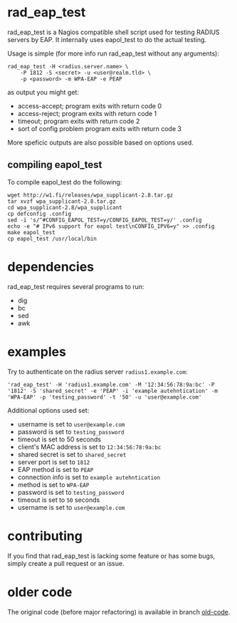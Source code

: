 # rad_eap_test
rad_eap_test is a Nagios compatible shell script used for testing RADIUS
servers by EAP. It internally uses eapol_test to do the actual testing.

Usage is simple (for more info run rad_eap_test without any arguments):

```
rad_eap_test -H <radius.server.name> \
    -P 1812 -S <secret> -u <user@realm.tld> \
    -p <password> -m WPA-EAP -e PEAP
```

as output you might get:

 - access-accept; <latency>  program exits with return code 0		
 - access-reject; <latency>  program exits with return code 1		
 - timeout; <timeout>        program exits with return code 2		
 - sort of config problem    program exits with return code 3		

More speficic outputs are also possible based on options used.

## compiling eapol_test

To compile eapol_test do the following:

```
wget http://w1.fi/releases/wpa_supplicant-2.8.tar.gz
tar xvzf wpa_supplicant-2.8.tar.gz
cd wpa_supplicant-2.8/wpa_supplicant
cp defconfig .config
sed -i 's/^#CONFIG_EAPOL_TEST=y/CONFIG_EAPOL_TEST=y/' .config
echo -e "# IPv6 support for eapol test\nCONFIG_IPV6=y" >> .config
make eapol_test
cp eapol_test /usr/local/bin
```

# dependencies

rad_eap_test requires several programs to run:

- dig
- bc
- sed
- awk

# examples

Try to authenticate on the radius server `radius1.example.com`:

```
'rad_eap_test' -H 'radius1.example.com' -M '12:34:56:78:9a:bc' -P '1812' -S 'shared_secret' -e 'PEAP' -i 'example autehntication' -m 'WPA-EAP' -p 'testing_password' -t '50' -u 'user@example.com'
```

Additional options used set:
- username is set to `user@example.com`
- password is set to `testing_password`
- timeout is set to 50 seconds
- client's MAC address is set to `12:34:56:78:9a:bc`
- shared secret is set to `shared_secret`
- server port is set to `1812`
- EAP method is set to `PEAP`
- connection info is set to `example autehntication`
- method is set to `WPA-EAP`
- password is set to `testing_password`
- timeout is set to `50` seconds
- username is set to `user@example.com` 


# contributing

If you find that rad_eap_test is lacking some feature or has some bugs, simply create a pull request or an issue.

# older code

The original code (before major refactoring) is available in branch [old-code](https://github.com/CESNET/rad_eap_test/tree/old-code).


